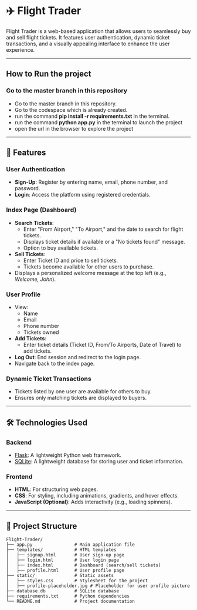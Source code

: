# ✈️ Flight Trader

Flight Trader is a web-based application that allows users to seamlessly buy and sell flight tickets. It features user authentication, dynamic ticket transactions, and a visually appealing interface to enhance the user experience.

---

## How to Run the project

### **Go to the master branch in this repository**
- Go to the master branch in this repository.
- Go to the codespace which is already created.
- run the command **pip install -r requirements.txt** in the terminal.
- run the command **python app.py** in the terminal to launch the project
- open the url in the browser to explore the project

---

## 🚀 Features

### **User Authentication**
- **Sign-Up**: Register by entering name, email, phone number, and password.
- **Login**: Access the platform using registered credentials.

### **Index Page (Dashboard)**
- **Search Tickets**:
  - Enter "From Airport," "To Airport," and the date to search for flight tickets.
  - Displays ticket details if available or a "No tickets found" message.
  - Option to buy available tickets.
- **Sell Tickets**:
  - Enter Ticket ID and price to sell tickets.
  - Tickets become available for other users to purchase.
- Displays a personalized welcome message at the top left (e.g., *Welcome, John*).

### **User Profile**
- View:
  - Name
  - Email
  - Phone number
  - Tickets owned
- **Add Tickets**:
  - Enter ticket details (Ticket ID, From/To Airports, Date of Travel) to add tickets.
- **Log Out**: End session and redirect to the login page.
- Navigate back to the index page.

### **Dynamic Ticket Transactions**
- Tickets listed by one user are available for others to buy.
- Ensures only matching tickets are displayed to buyers.

---

## 🛠️ Technologies Used

### **Backend**
- [Flask](https://flask.palletsprojects.com/): A lightweight Python web framework.
- [SQLite](https://www.sqlite.org/): A lightweight database for storing user and ticket information.

### **Frontend**
- **HTML**: For structuring web pages.
- **CSS**: For styling, including animations, gradients, and hover effects.
- **JavaScript (Optional)**: Adds interactivity (e.g., loading spinners).

---

## 📂 Project Structure

```plaintext
Flight-Trader/
├── app.py                # Main application file
├── templates/            # HTML templates
│   ├── signup.html       # User sign-up page
│   ├── login.html        # User login page
│   ├── index.html        # Dashboard (search/sell tickets)
│   ├── profile.html      # User profile page
├── static/               # Static assets
│   ├── styles.css        # Stylesheet for the project
│   ├── profile-placeholder.jpg # Placeholder for user profile picture
├── database.db           # SQLite database
├── requirements.txt      # Python dependencies
└── README.md             # Project documentation
